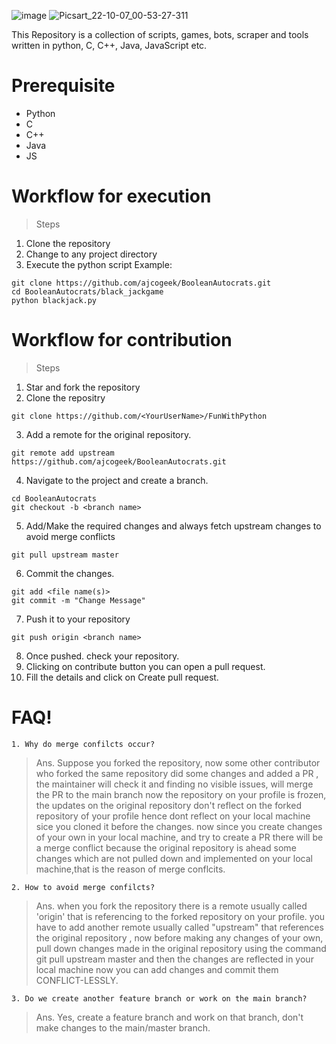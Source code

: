 ![image](https://user-images.githubusercontent.com/77196053/194396922-796d7602-1d2b-4fd1-bc17-63fb7d38c50f.png)
![Picsart_22-10-07_00-53-27-311](https://user-images.githubusercontent.com/77196053/194401092-6591cde3-887d-4158-b285-0af0065788bd.jpg)

This Repository is a collection of scripts, games, bots, scraper and tools written in python, C, C++, Java, JavaScript etc. 

# Prerequisite
 * Python
 * C
 * C++
 * Java
 * JS
 
 # Workflow for execution
  
> Steps

1. Clone the repository
2. Change to any project directory
3. Execute the python script Example:

```
git clone https://github.com/ajcogeek/BooleanAutocrats.git
cd BooleanAutocrats/black_jackgame
python blackjack.py
```

# Workflow for contribution

> Steps

1. Star and fork the repository
2. Clone the repositry

```
git clone https://github.com/<YourUserName>/FunWithPython
```

3. Add a remote for the original repository.
```
git remote add upstream https://github.com/ajcogeek/BooleanAutocrats.git
```
4. Navigate to the project and create a branch.
 ```
cd BooleanAutocrats
git checkout -b <branch name>
```

5. Add/Make the required changes and always fetch upstream changes to avoid merge conflicts
```
git pull upstream master

```
6. Commit the changes.
```
git add <file name(s)>
git commit -m "Change Message"

```
7. Push it to your repository
```
git push origin <branch name>

```
8. Once pushed. check your repository.
9. Clicking on contribute button you can open a pull request.
10. Fill the details and click on Create pull request.

# FAQ!
```
1. Why do merge confilcts occur?
```
> Ans. Suppose you forked the repository, now some other contributor who forked the same repository did some changes and added a PR , the maintainer will check it and finding no visible issues, will merge the PR to the main branch now the repository on your profile is frozen, the updates on the original repository don't reflect on the forked repository of your profile hence dont reflect on your local machine sice you cloned it before the changes. now since you create changes of your own in your local machine, and try to create a PR there will be a merge conflict because the original repository is ahead some changes which are not pulled down and implemented on your local machine,that is the reason of merge conflcits.

```
2. How to avoid merge confilcts?
```

> Ans. when you fork the repository there is a remote usually called 'origin' that is referencing to the forked repository on your profile. you have to add another remote usually called "upstream" that references the original repository , now before making any changes of your own, pull down changes made in the original repository using the command git pull upstream master and then the changes are reflected in your local machine now you can add changes and commit them CONFLICT-LESSLY.

```
3. Do we create another feature branch or work on the main branch?
```
> Ans. Yes, create a feature branch and work on that branch, don't make changes to the main/master branch.
